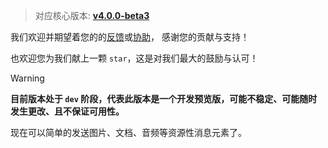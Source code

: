 > 对应核心版本: [**v4.0.0-beta3**](https://github.com/simple-robot/simpler-robot/releases/tag/v4.0.0-beta3)


我们欢迎并期望着您的的[反馈](https://github.com/simple-robot/simbot-component-telegram/issues)或[协助](https://github.com/simple-robot/simbot-component-telegram/pulls)，
感谢您的贡献与支持！

也欢迎您为我们献上一颗 `star`，这是对我们最大的鼓励与认可！

> [!warning]
> **目前版本处于 `dev` 阶段，代表此版本是一个开发预览版，可能不稳定、可能随时发生更改、且不保证可用性。**

现在可以简单的发送图片、文档、音频等资源性消息元素了。
